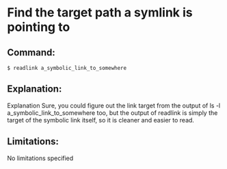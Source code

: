 # Find the target path a symlink is pointing to

## Command:
```
$ readlink a_symbolic_link_to_somewhere
```

## Explanation:
Explanation
Sure, you could figure out the link target from the output of ls -l a_symbolic_link_to_somewhere too, but the output of readlink is simply the target of the symbolic link itself, so it is cleaner and easier to read.

## Limitations:
No limitations specified

